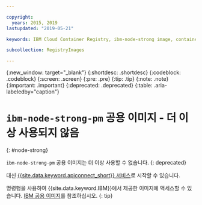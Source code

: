 ```yaml
---

copyright:
  years: 2015, 2019
lastupdated: "2019-05-21"

keywords: IBM Cloud Container Registry, ibm-node-strong image, container image, public image

subcollection: RegistryImages

---
```


{:new_window: target="_blank"}
{:shortdesc: .shortdesc}
{:codeblock: .codeblock}
{:screen: .screen}
{:pre: .pre}
{:tip: .tip}
{:note: .note}
{:important: .important}
{:deprecated: .deprecated}
{:table: .aria-labeledby="caption"}

# `ibm-node-strong-pm` 공용 이미지 - 더 이상 사용되지 않음
{: #node-strong}

`ibm-node-strong-pm` 공용 이미지는 더 이상 사용할 수 없습니다.
{: deprecated}

대신 [{{site.data.keyword.apiconnect_short}} 서비스](/docs/services/apiconnect?topic=apiconnect-getting-started#getting-started)로 시작할 수 있습니다.

명령행을 사용하여 {{site.data.keyword.IBM}}에서 제공한 이미지에 액세스할 수 있습니다. [IBM 공용 이미지](/docs/services/Registry?topic=registry-public_images#public_images)를 참조하십시오.
{: tip}
